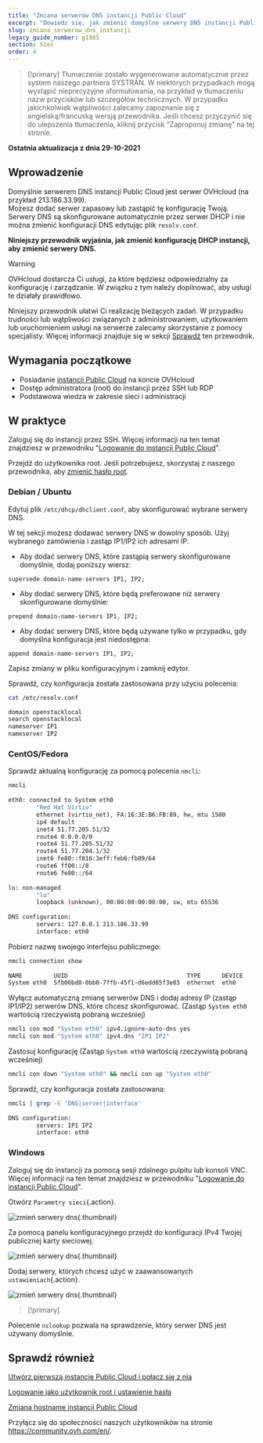 ```yaml
---
title: "Zmiana serwerów DNS instancji Public Cloud"
excerpt: "Dowiedz się, jak zmienić domyślne serwery DNS instancji Public Cloud"
slug: zmiana_serwerow_dns_instancji
legacy_guide_number: g1985
section: Sieć
order: 4
---
```


> [!primary]
> Tłumaczenie zostało wygenerowane automatycznie przez system naszego partnera SYSTRAN. W niektórych przypadkach mogą wystąpić nieprecyzyjne sformułowania, na przykład w tłumaczeniu nazw przycisków lub szczegółów technicznych. W przypadku jakichkolwiek wątpliwości zalecamy zapoznanie się z angielską/francuską wersją przewodnika. Jeśli chcesz przyczynić się do ulepszenia tłumaczenia, kliknij przycisk “Zaproponuj zmianę” na tej stronie.
> 

**Ostatnia aktualizacja z dnia 29-10-2021**

## Wprowadzenie

Domyślnie serwerem DNS instancji Public Cloud jest serwer OVHcloud (na przykład 213.186.33.99).<br>
Możesz dodać serwer zapasowy lub zastąpić tę konfigurację Twoją. Serwery DNS są skonfigurowane automatycznie przez serwer DHCP i nie można zmienić konfiguracji DNS edytując plik `resolv.conf`.

**Niniejszy przewodnik wyjaśnia, jak zmienić konfigurację DHCP instancji, aby zmienić serwery DNS.**

> [!warning]
> OVHcloud dostarcza Ci usługi, za które będziesz odpowiedzialny za konfigurację i zarządzanie. W związku z tym należy dopilnować, aby usługi te działały prawidłowo.
>
> Niniejszy przewodnik ułatwi Ci realizację bieżących zadań. W przypadku trudności lub wątpliwości związanych z administrowaniem, użytkowaniem lub uruchomieniem usługi na serwerze zalecamy skorzystanie z pomocy specjalisty. Więcej informacji znajduje się w sekcji [Sprawdź](#gofurther) ten przewodnik.
>

## Wymagania początkowe

- Posiadanie [instancji Public Cloud](https://www.ovhcloud.com/pl/public-cloud/) na koncie OVHcloud
- Dostęp administratora (root) do instancji przez SSH lub RDP
- Podstawowa wiedza w zakresie sieci i administracji

## W praktyce

Zaloguj się do instancji przez SSH. Więcej informacji na ten temat znajdziesz w przewodniku "[Logowanie do instancji Public Cloud](https://docs.ovh.com/pl/public-cloud/public-cloud-pierwsze-kroki/#connect-to-instance)".

Przejdź do użytkownika root. Jeśli potrzebujesz, skorzystaj z naszego przewodnika, aby [zmienić hasło root](https://docs.ovh.com/pl/public-cloud/dostep_root_i_zdefiniowanie_hasla/).

### Debian / Ubuntu

Edytuj plik `/etc/dhcp/dhclient.conf`, aby skonfigurować wybrane serwery DNS.

W tej sekcji możesz dodawać serwery DNS w dowolny sposób. Użyj wybranego zamówienia i zastąp IP1/IP2 ich adresami IP.

- Aby dodać serwery DNS, które zastąpią serwery skonfigurowane domyślnie, dodaj poniższy wiersz:
  
```console
supersede domain-name-servers IP1, IP2;
```

- Aby dodać serwery DNS, które będą preferowane niż serwery skonfigurowane domyślnie:
    
```console
prepend domain-name-servers IP1, IP2;
```

- Aby dodać serwery DNS, które będą używane tylko w przypadku, gdy domyślna konfiguracja jest niedostępna:
    
```console
append domain-name-servers IP1, IP2;
```

Zapisz zmiany w pliku konfiguracyjnym i zamknij edytor.

Sprawdź, czy konfiguracja została zastosowana przy użyciu polecenia:

```bash
cat /etc/resolv.conf

domain openstacklocal
search openstacklocal
nameserver IP1
nameserver IP2
```

### CentOS/Fedora

Sprawdź aktualną konfigurację za pomocą polecenia `nmcli`:

```bash
nmcli
 
eth0: connected to System eth0
        "Red Hat Virtio"
        ethernet (virtio_net), FA:16:3E:B6:FB:89, hw, mtu 1500
        ip4 default
        inet4 51.77.205.51/32
        route4 0.0.0.0/0
        route4 51.77.205.51/32
        route4 51.77.204.1/32
        inet6 fe80::f816:3eff:feb6:fb89/64
        route6 ff00::/8
        route6 fe80::/64
 
lo: non-managed
        "lo"
        loopback (unknown), 00:00:00:00:00:00, sw, mtu 65536
 
DNS configuration:
        servers: 127.0.0.1 213.186.33.99
        interface: eth0
```

Pobierz nazwę swojego interfejsu publicznego:

```bash
nmcli connection show
 
NAME         UUID                                  TYPE      DEVICE
System eth0  5fb06bd0-0bb0-7ffb-45f1-d6edd65f3e03  ethernet  eth0
```

Wyłącz automatyczną zmianę serwerów DNS i dodaj adresy IP (zastąp IP1/IP2) serwerów DNS, które chcesz skonfigurować. (Zastąp `System eth0` wartością rzeczywistą pobraną wcześniej)

```bash
nmcli con mod "System eth0" ipv4.ignore-auto-dns yes
nmcli con mod "System eth0" ipv4.dns "IP1 IP2"
```

Zastosuj konfigurację (Zastąp `System eth0` wartością rzeczywistą pobraną wcześniej)

```bash
nmcli con down "System eth0" && nmcli con up "System eth0"
```

Sprawdź, czy konfiguracja została zastosowana:

```bash
nmcli | grep -E 'DNS|server|interface'
 
DNS configuration:
        servers: IP1 IP2
        interface: eth0
```

### Windows

Zaloguj się do instancji za pomocą sesji zdalnego pulpitu lub konsoli VNC. Więcej informacji na ten temat znajdziesz w przewodniku "[Logowanie do instancji Public Cloud](https://docs.ovh.com/pl/public-cloud/public-cloud-pierwsze-kroki/#connect-to-instance)".

Otwórz `Parametry sieci`{.action}.

![zmień serwery dns](images/changednsservers1.png){.thumbnail}

Za pomocą panelu konfiguracyjnego przejdź do konfiguracji IPv4 Twojej publicznej karty sieciowej.

![zmień serwery dns](images/changednsservers2.png){.thumbnail}

Dodaj serwery, których chcesz użyć w zaawansowanych `ustawieniach`{.action}.

![zmień serwery dns](images/changednsservers3.png){.thumbnail}

> [!primary]
>
Polecenie `nslookup` pozwala na sprawdzenie, który serwer DNS jest używany domyślnie.
>

## Sprawdź również <a name="gofurther"></a>

[Utwórz pierwszą instancję Public Cloud i połącz się z nią](https://docs.ovh.com/pl/public-cloud/public-cloud-pierwsze-kroki/)

[Logowanie jako użytkownik root i ustawienie hasła](https://docs.ovh.com/pl/public-cloud/dostep_root_i_zdefiniowanie_hasla/)

[Zmiana hostname instancji Public Cloud](https://docs.ovh.com/pl/public-cloud/zmiana_hostname_instancji/)

Przyłącz się do społeczności naszych użytkowników na stronie <https://community.ovh.com/en/>.